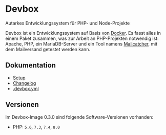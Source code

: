 # Devbox

Autarkes Entwicklungssystem für PHP- und Node-Projekte

Devbox ist ein Entwicklungssystem auf Basis von [Docker][1]. Es fasst alles in
einem Paket zusammen, was zur Arbeit an PHP-Projekten notwendig ist: Apache,
PHP, ein MariaDB-Server und ein Tool namens [Mailcatcher][2], mit dem
Mailversand getestet werden kann.

## Dokumentation

* [Setup](doc/setup.md)
* [Changelog](doc/changelog.md)
* [.devbox.yml](doc/schema-file.md)

## Versionen

Im Devbox-Image 0.3.0 sind folgende Software-Versionen vorhanden:

* PHP: `5.6`, `7.3`, `7.4`, `8.0`

[1]: https://www.docker.com/
[2]: https://mailcatcher.me/

